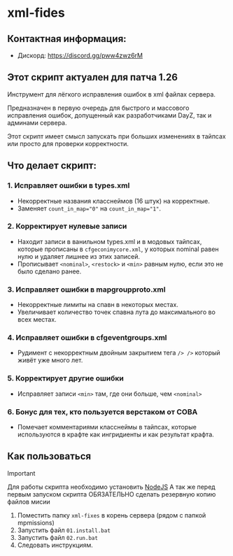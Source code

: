 # xml-fides

## Контактная информация:

- Дискорд: https://discord.gg/pww4zwz6rM

## Этот скрипт актуален для патча 1.26

Инструмент для лёгкого исправления ошибок в xml файлах сервера.

Предназначен в первую очередь для быстрого и массового исправления ошибок, допущенный как разработчиками DayZ, так и
админами сервера.

Этот скрипт имеет смысл запускать при больших изменениях в тайпсах или просто для проверки корректности.

## Что делает скрипт:

### 1. Исправляет ошибки в types.xml

- Некорректные названия класснеймов (16 штук) на корректные.
- Заменяет `count_in_map="0"` на `count_in_map="1"`.

### 2. Корректирует нулевые записи

- Находит записи в ванильном types.xml и в модовых тайпсах, которые прописаны в `cfgeconimycore.xml`, у которых nominal
  равен нулю и удаляет лишнее из этих записей.
- Прописывает `<nominal>`, `<restock>` и `<min>` равным нулю, если это не было сделано ранее.

### 3. Исправляет ошибки в mapgroupproto.xml

- Некорректные лимиты на спавн в некоторых местах.
- Увеличивает количество точек спавна лута до максимального во всех местах.

### 4. Исправляет ошибки в cfgeventgroups.xml

- Рудимент с некорректным двойным закрытием тега `/> />` который живёт уже много лет.

### 5. Корректирует другие ошибки

- Исправляет записи `<min>` там, где они больше, чем `<nominal>`

### 6. Бонус для тех, кто пользуется верстаком от COBA

- Помечает комментариями класснеймы в тайпсах, которые используются в крафте как ингридиенты и как результат крафта.

## Как пользоваться

> [!IMPORTANT]
> Для работы скрипта необходимо установить [NodeJS](https://nodejs.org)
> А так же перед первым запуском скрипта ОБЯЗАТЕЛЬНО сделать резервную копию файлов мисии

1. Поместить папку `xml-fixes` в корень сервера (рядом c папкой mpmissions)
2. Запустить файл `01.install.bat`
3. Запустить файл `02.run.bat`
4. Следовать инструкциям.